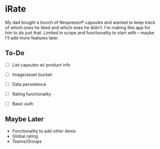 # iRate
My dad bought a bunch of Nespresso&reg; capsules and wanted to keep track of which ones he liked and which ones he didn't.
I'm making this app for him to do just that. Limited in scope and functionality to start with – maybe I'll add
more features later.

## To-Do
- [ ] List capsules w/ product info
- [ ] Image/asset bucket
- [ ] Data persistence
- [ ] Rating functionality
- [ ] Basic auth


## Maybe Later
- Functionality to add other items
- Global rating
- Teams/Groups
